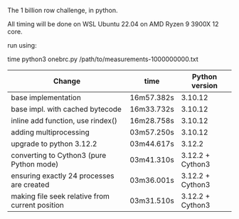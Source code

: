 The 1 billion row challenge, in python.

All timing will be done on WSL Ubuntu 22.04 on AMD Ryzen 9 3900X 12 core.

run using:

time python3 onebrc.py /path/to/measurements-1000000000.txt


 |         Change                                   |      time   |     Python version    | 
 |--------------------------------------------------|-------------|-----------------------|
 | base implementation                              | 16m57.382s  |     3.10.12           |
 | base impl. with cached bytecode                  | 16m33.732s  |     3.10.12           |
 | inline add function, use rindex()                | 16m28.758s  |     3.10.12           |
 | adding multiprocessing                           | 03m57.250s  |     3.10.12           |
 | upgrade to python 3.12.2                         | 03m44.617s  |     3.12.2            |
 | converting to Cython3 (pure Python mode)         | 03m41.310s  |     3.12.2 + Cython3  |
 | ensuring exactly 24 processes are created        | 03m36.001s  |     3.12.2 + Cython3  |
 | making file seek relative from current position  | 03m31.510s  |     3.12.2 + Cython3  |